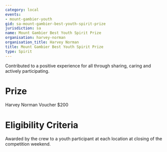 ```yaml
---
category: local
events:
- mount-gambier-youth
gid: sa-mount-gambier-best-youth-spirit-prize
jurisdiction: sa
name: Mount Gambier Best Youth Spirit Prize
organisation: harvey-norman
organisation_title: Harvey Norman
title: Mount Gambier Best Youth Spirit Prize
type: Spirit
---
```


Contributed to a positive experience for all through sharing, caring and actively participating.

# Prize
Harvey Norman Voucher $200

# Eligibility Criteria
Awarded by the crew to a youth participant at each location at closing of the competition weekend.